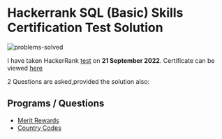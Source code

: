 # Hackerrank SQL (Basic) Skills Certification Test Solution

![problems-solved](https://img.shields.io/badge/problem%20solved-2-1f72ff.svg)

I have taken HackerRank [test](https://www.hackerrank.com/skills-verification/sql_basic) on __21 September 2022__. 
Certificate can be viewed [here](https://www.hackerrank.com/certificates/ae3cb76ed64f)

2 Questions are asked,provided the solution also:
## Programs / Questions
- [Merit Rewards](merit-rewards.sql)
- [Country Codes](country-codes.sql)


